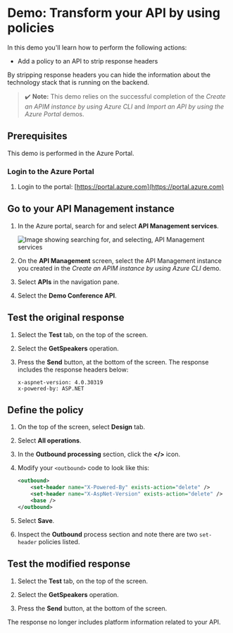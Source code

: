 # Demo: Transform your API by using policies

In this demo you'll learn how to perform the following actions:

* Add a policy to an API to strip response headers

By stripping response headers you can hide the information about the technology stack that is running on the backend.

>✔️ **Note:** This demo relies on the successful completion of the  *Create an APIM instance by using Azure CLI* and *Import an API by using the Azure Portal* demos.

## Prerequisites

This demo is performed in the Azure Portal.

### Login to the Azure Portal

1.  Login to the portal: [https://portal.azure.com](https://portal.azure.com) 


## Go to your API Management instance

1. In the Azure portal, search for and select **API Management services**.

    ![Image showing searching for, and selecting, API Management services](../../linked_image_files/view-apim1.png)

2. On the **API Management** screen, select the API Management instance you created in the *Create an APIM instance by using Azure CLI* demo.

3. Select **APIs** in the navigation pane.

4. Select the **Demo Conference API**.


## Test the original response

1.  Select the **Test** tab, on the top of the screen.

2.  Select the **GetSpeakers** operation.

3.  Press the **Send** button, at the bottom of the screen. The response includes the response headers below: 

    ```
    x-aspnet-version: 4.0.30319
    x-powered-by: ASP.NET
    ```

## Define the policy

1.  On the top of the screen, select **Design** tab.

2.  Select **All operations**.

3.  In the **Outbound processing** section, click the **</>** icon.

4.  Modify your `<outbound>` code to look like this:
   
    ```xml
    <outbound>
        <set-header name="X-Powered-By" exists-action="delete" />
        <set-header name="X-AspNet-Version" exists-action="delete" />
        <base />
    </outbound>
    ```

5. Select **Save**.

6. Inspect the **Outbound** process section and note there are two `set-header` policies listed.

## Test the modified response

1.  Select the **Test** tab, on the top of the screen.

2.  Select the **GetSpeakers** operation.

3.  Press the **Send** button, at the bottom of the screen. 

The response no longer includes platform information related to your API.

